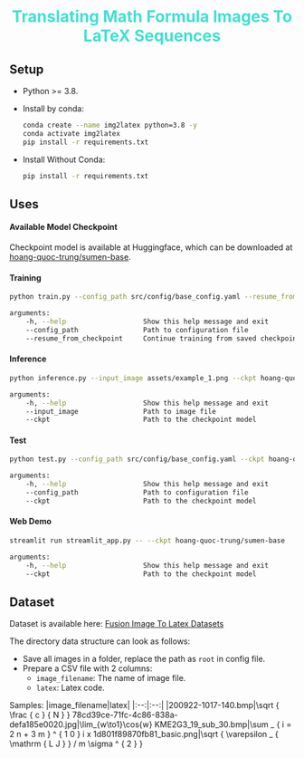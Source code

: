 # <font color="turquoise"> <p style="text-align:center"> Translating Math Formula Images To LaTeX Sequences </p> </font>



## Setup

- Python >= 3.8.

- Install by conda:
    ```bash
    conda create --name img2latex python=3.8 -y
    conda activate img2latex
    pip install -r requirements.txt
    ```

- Install Without Conda:
    ```bash
    pip install -r requirements.txt
    ```
    

## Uses


#### Available Model Checkpoint
Checkpoint model is available at Huggingface, which can be downloaded at [hoang-quoc-trung/sumen-base](https://huggingface.co/hoang-quoc-trung/sumen-base).


#### Training
```bash
python train.py --config_path src/config/base_config.yaml --resume_from_checkpoint true

arguments:
    -h, --help                   Show this help message and exit
    --config_path                Path to configuration file
    --resume_from_checkpoint     Continue training from saved checkpoint (true/false)
```

#### Inference
```bash
python inference.py --input_image assets/example_1.png --ckpt hoang-quoc-trung/sumen-base

arguments:
    -h, --help                   Show this help message and exit
    --input_image                Path to image file
    --ckpt                       Path to the checkpoint model
```

#### Test
```bash
python test.py --config_path src/config/base_config.yaml --ckpt hoang-quoc-trung/sumen-base

arguments:
    -h, --help                   Show this help message and exit
    --config_path                Path to configuration file
    --ckpt                       Path to the checkpoint model
```

#### Web Demo
```bash
streamlit run streamlit_app.py -- --ckpt hoang-quoc-trung/sumen-base

arguments:
    -h, --help                   Show this help message and exit
    --ckpt                       Path to the checkpoint model
```

## Dataset

Dataset is available here: [Fusion Image To Latex Datasets](https://huggingface.co/datasets/hoang-quoc-trung/fusion-image-to-latex-datasets)

The directory data structure can look as follows:
* Save all images in a folder, replace the path as `root` in config file.
* Prepare a CSV file with 2 columns:
    * `image_filename`: The name of image file.
    * `latex`: Latex code.

Samples:
|image_filename|latex|
|:--:|:--:|
|200922-1017-140.bmp|\sqrt { \frac { c } { N } }
78cd39ce-71fc-4c86-838a-defa185e0020.jpg|\lim_{w\to1}\cos{w}
KME2G3_19_sub_30.bmp|\sum _ { i = 2 n + 3 m } ^ { 1 0 } i x
1d801f89870fb81_basic.png|\sqrt { \varepsilon _ { \mathrm { L J } } / m \sigma ^ { 2 } }